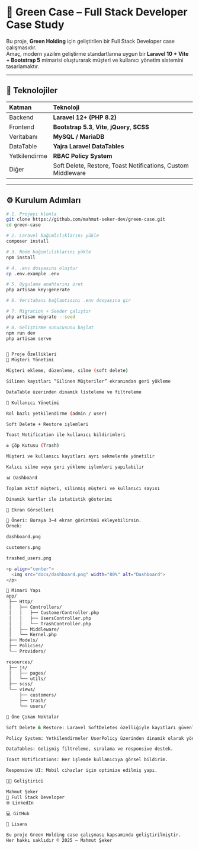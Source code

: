 # 🌿 Green Case – Full Stack Developer Case Study

Bu proje, **Green Holding** için geliştirilen bir Full Stack Developer case çalışmasıdır.  
Amaç, modern yazılım geliştirme standartlarına uygun bir **Laravel 10 + Vite + Bootstrap 5** mimarisi oluşturarak müşteri ve kullanıcı yönetim sistemini tasarlamaktır.

---

## 🚀 Teknolojiler

| Katman | Teknoloji |
|:--|:--|
| Backend | **Laravel 12+ (PHP 8.2)** |
| Frontend | **Bootstrap 5.3**, **Vite**, **jQuery**, **SCSS** |
| Veritabanı | **MySQL / MariaDB** |
| DataTable | **Yajra Laravel DataTables** |
| Yetkilendirme | **RBAC Policy System** |
| Diğer | Soft Delete, Restore, Toast Notifications, Custom Middleware |

---

## ⚙️ Kurulum Adımları

```bash
# 1. Projeyi klonla
git clone https://github.com/mahmut-seker-dev/green-case.git
cd green-case

# 2. Laravel bağımlılıklarını yükle
composer install

# 3. Node bağımlılıklarını yükle
npm install

# 4. .env dosyasını oluştur
cp .env.example .env

# 5. Uygulama anahtarını üret
php artisan key:generate

# 6. Veritabanı bağlantısını .env dosyasına gir

# 7. Migration + Seeder çalıştır
php artisan migrate --seed

# 8. Geliştirme sunucusunu başlat
npm run dev
php artisan serve


🧩 Proje Özellikleri
🧾 Müşteri Yönetimi

Müşteri ekleme, düzenleme, silme (soft delete)

Silinen kayıtları “Silinen Müşteriler” ekranından geri yükleme

DataTable üzerinden dinamik listeleme ve filtreleme

👤 Kullanıcı Yönetimi

Rol bazlı yetkilendirme (admin / user)

Soft Delete + Restore işlemleri

Toast Notification ile kullanıcı bildirimleri

♻️ Çöp Kutusu (Trash)

Müşteri ve kullanıcı kayıtları ayrı sekmelerde yönetilir

Kalıcı silme veya geri yükleme işlemleri yapılabilir

📊 Dashboard

Toplam aktif müşteri, silinmiş müşteri ve kullanıcı sayısı

Dinamik kartlar ile istatistik gösterimi

📸 Ekran Görselleri

📌 Öneri: Buraya 3–4 ekran görüntüsü ekleyebilirsin.
Örnek:

dashboard.png

customers.png

trashed_users.png

<p align="center">
  <img src="docs/dashboard.png" width="80%" alt="Dashboard">
</p>

🧱 Mimari Yapı
app/
 ├── Http/
 │   ├── Controllers/
 │   │   ├── CustomerController.php
 │   │   ├── UsersController.php
 │   │   └── TrashController.php
 │   ├── Middleware/
 │   └── Kernel.php
 ├── Models/
 ├── Policies/
 └── Providers/

resources/
 ├── js/
 │   ├── pages/
 │   └── utils/
 ├── scss/
 └── views/
     ├── customers/
     ├── trash/
     └── users/

🧠 Öne Çıkan Noktalar

Soft Delete & Restore: Laravel SoftDeletes özelliğiyle kayıtları güvenli biçimde siler.

Policy System: Yetkilendirmeler UserPolicy üzerinden dinamik olarak yönetilir.

DataTables: Gelişmiş filtreleme, sıralama ve responsive destek.

Toast Notifications: Her işlemde kullanıcıya görsel bildirim.

Responsive UI: Mobil cihazlar için optimize edilmiş yapı.

👨‍💻 Geliştirici

Mahmut Şeker
📍 Full Stack Developer
🌐 LinkedIn

💻 GitHub

🏁 Lisans

Bu proje Green Holding case çalışması kapsamında geliştirilmiştir.
Her hakkı saklıdır © 2025 – Mahmut Şeker